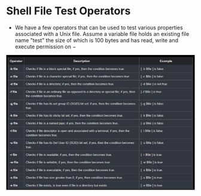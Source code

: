 # Shell File Test Operators

- We have a few operators that can be used to test various properties associated with a Unix file.
  Assume a variable file holds an existing file name "test" the size of which is 100 bytes and has read, write and execute permission on −

![file-test-op](../../Images/File-Test-Operators.png)
